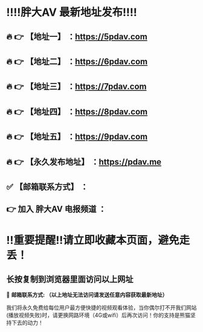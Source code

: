 :bangbang::bangbang:胖大AV 最新地址发布:bangbang::bangbang:
==
:fire: :point_right: 【地址一】 ：https://5pdav.com
------
:fire: :point_right: 【地址二】 ：https://6pdav.com
------
:fire: :point_right: 【地址三】 ：https://7pdav.com
------
:fire: :point_right: 【地址四】 ：https://8pdav.com
------
:fire: :point_right: 【地址五】 ：https://9pdav.com
------
:fire: :point_right: 【永久发布地址】 ：https://pdav.me
------
:white_check_mark: 【邮箱联系方式】 ：
------
:point_right: 加入 胖大AV 电报频道  ：
------
:bangbang:重要提醒:bangbang:请立即收藏本页面，避免走丢！
==

长按复制到浏览器里面访问以上网址
-

:e-mail: __邮箱联系方式:  （以上地址无法访问请发送任意内容获取最新地址）__


我们将永久免费给每位用户最方便快捷的视频观看体验，当你偶尔打不开我们网站(播放视频失败)时，请更换网路环境（4G或wifi）后再次访问！你的支持是熊猫坚持下去的动力！
